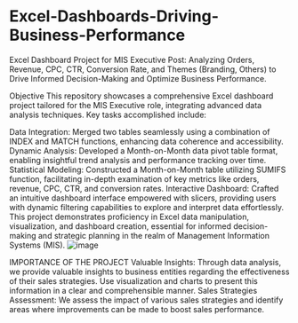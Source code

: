 # Excel-Dashboards-Driving-Business-Performance
Excel Dashboard Project for MIS Executive Post: Analyzing Orders, Revenue, CPC, CTR, Conversion Rate, and Themes (Branding, Others) to Drive Informed Decision-Making and Optimize Business Performance.

Objective
This repository showcases a comprehensive Excel dashboard project tailored for the MIS Executive role, integrating advanced data analysis techniques. Key tasks accomplished include:

Data Integration:
Merged two tables seamlessly using a combination of INDEX and MATCH functions, enhancing data coherence and accessibility.
Dynamic Analysis:
Developed a Month-on-Month data pivot table format, enabling insightful trend analysis and performance tracking over time.
Statistical Modeling:
Constructed a Month-on-Month table utilizing SUMIFS function, facilitating in-depth examination of key metrics like orders, revenue, CPC, CTR, and conversion rates.
Interactive Dashboard:
Crafted an intuitive dashboard interface empowered with slicers, providing users with dynamic filtering capabilities to explore and interpret data effortlessly. This project demonstrates proficiency in Excel data manipulation, visualization, and dashboard creation, essential for informed decision-making and strategic planning in the realm of Management Information Systems (MIS).
![image](https://github.com/user-attachments/assets/fa29faeb-573c-442c-9c90-b6c60a52ecd4)



IMPORTANCE OF THE PROJECT
Valuable Insights: Through data analysis, we provide valuable insights to business entities regarding the effectiveness of their sales strategies. Use visualization and charts to present this information in a clear and comprehensible manner.
Sales Strategies Assessment: We assess the impact of various sales strategies and identify areas where improvements can be made to boost sales performance.
